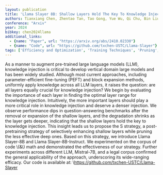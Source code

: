 ```yaml
---
layout: publication
title: 'Llama Slayer 8B: Shallow Layers Hold The Key To Knowledge Injection'
authors: Tianxiang Chen, Zhentao Tan, Tao Gong, Yue Wu, Qi Chu, Bin Liu, Jieping Ye, Nenghai Yu
conference: "Arxiv"
year: 2024
bibkey: chen2024llama
additional_links:
  - {name: "Paper", url: "https://arxiv.org/abs/2410.02330"}
  - {name: "Code", url: "https://github.com/txchen-USTC/Llama-Slayer"}
tags: ['Efficiency and Optimization', 'Training Techniques', 'Pruning', 'Pretraining Methods', 'Fine-Tuning', 'Has Code']
---
```

As a manner to augment pre-trained large language models (LLM), knowledge
injection is critical to develop vertical domain large models and has been
widely studied. Although most current approaches, including parameter-efficient
fine-tuning (PEFT) and block expansion methods, uniformly apply knowledge
across all LLM layers, it raises the question: are all layers equally crucial
for knowledge injection? We begin by evaluating the importance of each layer in
finding the optimal layer range for knowledge injection. Intuitively, the more
important layers should play a more critical role in knowledge injection and
deserve a denser injection. We observe performance dips in question-answering
benchmarks after the removal or expansion of the shallow layers, and the
degradation shrinks as the layer gets deeper, indicating that the shallow
layers hold the key to knowledge injection. This insight leads us to propose
the S strategy, a post-pretraining strategy of selectively enhancing shallow
layers while pruning the less effective deep ones. Based on this strategy, we
introduce Llama Slayer-8B and Llama Slayer-8B-Instruct. We experimented on the
corpus of code \\(\&\\) math and demonstrated the effectiveness of our strategy.
Further experiments across different LLM, Mistral-7B, and a legal corpus
confirmed the general applicability of the approach, underscoring its
wide-ranging efficacy. Our code is available at:
\https://github.com/txchen-USTC/Llama-Slayer
